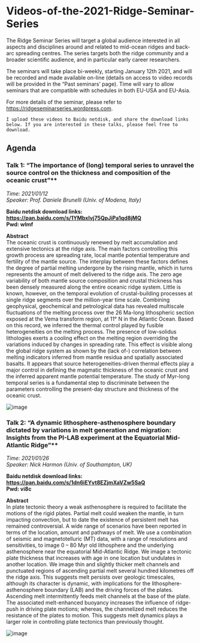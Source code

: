 # Videos-of-the-2021-Ridge-Seminar-Series

The Ridge Seminar Series will target a global audience interested in all aspects and disciplines around and related to mid-ocean ridges and back-arc spreading centres. The series targets both the ridge community and a broader scientific audience, and in particular early career researchers.

The seminars will take place bi-weekly, starting January 12th 2021, and will be recorded and made available on-line (details on access to video records will be provided in the “Past seminars’ page). Time will vary to allow seminars that are compatible with schedules in both EU-USA and EU-Asia.

For more details of the seminar, please refer to https://ridgeseminarseries.wordpress.com.

```I upload these videos to Baidu netdisk, and share the download links below. If you are interested in these talks, please feel free to download.```

## Agenda
### Talk 1: “The importance of (long) temporal series to unravel the source control on the thickness and composition of the oceanic crust”**    
*Time: 2021/01/12*  
*Speaker: Prof. Daniele Brunelli (Univ. of Modena, Italy)*  

**Baidu netdisk download links: https://pan.baidu.com/s/1YMbxIvj75QpJiPa1qd8jMQ**  
**Pwd: wlmf**  

**Abstract**   
The oceanic crust is continuously renewed by melt accumulation and extensive tectonics at the ridge axis. The main factors controlling this growth process are spreading rate, local mantle potential temperature and fertility of the mantle source. The interplay between these factors defines the degree of partial melting undergone by the rising mantle, which in turns represents the amount of melt delivered to the ridge axis. The zero age variability of both mantle source composition and crustal thickness has been densely measured along the entire oceanic ridge system. Little is known, however, on the temporal evolution of crustal-building processes at single ridge segments over the million-year time scale. Combining geophysical, geochemical and petrological data has revealed multiscale fluctuations of the melting process over the 26 Ma-long lithospheric section exposed at the Vema transform region, at 11° N in the Atlantic Ocean. Based on this record, we inferred the thermal control played by fusible heterogeneities on the melting process. The presence of low-solidus lithologies exerts a cooling effect on the melting region overriding the variations induced by changes in spreading rate. This effect is visible along the global ridge system as shown by the (lack of-) correlation between melting indicators inferred from mantle residua and spatially associated basalts. It appears that source heterogeneities-driven thermal effects play a major control in defining the magmatic thickness of the oceanic crust and the inferred apparent mantle potential temperature. The study of Myr-long temporal series is a fundamental step to discriminate between the parameters controlling the present-day structure and thickness of the oceanic crust.  

![image](https://github.com/xubo1991/Videos-of-the-2021-Ridge-Seminar-Series/blob/main/Figures/1.png)

### Talk 2: “A dynamic lithosphere-asthenosphere boundary dictated by variations in melt generation and migration: Insights from the PI-LAB experiment at the Equatorial Mid-Atlantic Ridge”**    
*Time: 2021/01/26*  
*Speaker: Nick Harmon (Univ. of Southampton, UK)*  

**Baidu netdisk download links: https://pan.baidu.com/s/1dn6iEYvt8EZjmXaVZw5SaQ**  
**Pwd: vi8c**  

**Abstract**   
In plate tectonic theory a weak asthenosphere is required to facilitate the motions of the rigid plates. Partial melt could weaken the mantle, in turn impacting convection, but to date the existence of persistent melt has remained controversial. A wide range of scenarios have been reported in terms of the location, amount and pathways of melt. We use a combination of seismic and magnetotelluric (MT) data, with a range of resolutions and sensitivities, to image 0 – 80 Myr old lithosphere and the underlying asthenosphere near the equatorial Mid-Atlantic Ridge. We image a tectonic plate thickness that increases with age in one location but undulates in another location. We image thin and slightly thicker melt channels and punctuated regions of ascending partial melt several hundred kilometres off the ridge axis. This suggests melt persists over geologic timescales, although its character is dynamic, with implications for the lithosphere-asthenosphere boundary (LAB) and the driving forces of the plates. Ascending melt intermittently feeds melt channels at the base of the plate. The associated melt-enhanced buoyancy increases the influence of ridge-push in driving plate motions; whereas, the channelized melt reduces the resistance of the plates to motion. This suggests melt dynamics plays a larger role in controlling plate tectonics than previously thought.

![image](https://github.com/xubo1991/Videos-of-the-2021-Ridge-Seminar-Series/blob/main/Figures/2.png)
